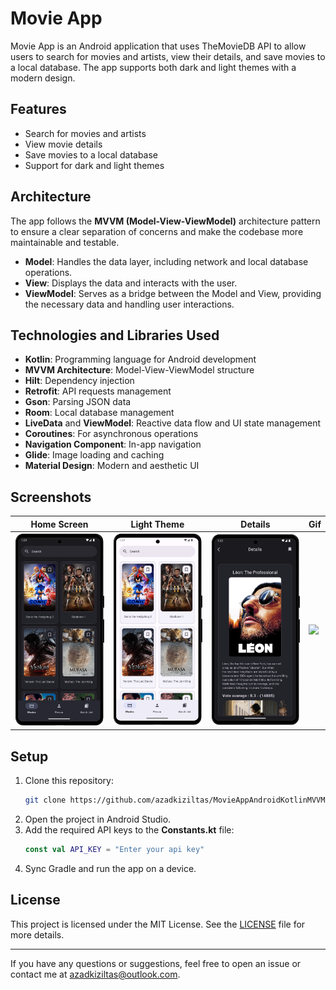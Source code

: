 # Movie App

Movie App is an Android application that uses TheMovieDB API to allow users to search for movies and artists, view their details, and save movies to a local database. The app supports both dark and light themes with a modern design.

## Features
- Search for movies and artists
- View movie details
- Save movies to a local database
- Support for dark and light themes

## Architecture
The app follows the **MVVM (Model-View-ViewModel)** architecture pattern to ensure a clear separation of concerns and make the codebase more maintainable and testable. 
- **Model**: Handles the data layer, including network and local database operations.
- **View**: Displays the data and interacts with the user.
- **ViewModel**: Serves as a bridge between the Model and View, providing the necessary data and handling user interactions.

## Technologies and Libraries Used

- **Kotlin**: Programming language for Android development
- **MVVM Architecture**: Model-View-ViewModel structure
- **Hilt**: Dependency injection
- **Retrofit**: API requests management
- **Gson**: Parsing JSON data
- **Room**: Local database management
- **LiveData** and **ViewModel**: Reactive data flow and UI state management
- **Coroutines**: For asynchronous operations
- **Navigation Component**: In-app navigation
- **Glide**: Image loading and caching
- **Material Design**: Modern and aesthetic UI


## Screenshots

| Home Screen                  | Light Theme               | Details                 | Gif                 |
|------------------------------|-----------------------------|----------------------------|----------------------------|
| <img src="screenshots/home.png" width="400" /> | <img src="screenshots/light_mode.png" width="400" /> | <img src="screenshots/details.png" width="400" /> | <img src="screenshots/movie.gif" width="220" /> |



## Setup

1. Clone this repository:
    ```bash
    git clone https://github.com/azadkiziltas/MovieAppAndroidKotlinMVVM.git
    ```
2. Open the project in Android Studio.
3. Add the required API keys to the **Constants.kt** file:
    ```Kotlin
    const val API_KEY = "Enter your api key"
    ```
4. Sync Gradle and run the app on a device.

## License

This project is licensed under the MIT License. See the [LICENSE](LICENSE) file for more details.

---

If you have any questions or suggestions, feel free to open an issue or contact me at [azadkiziltas@outlook.com](mailto:azadkiziltas@outlook.com).

